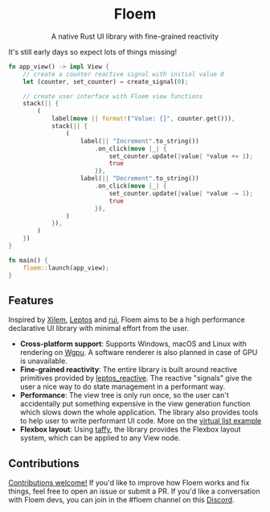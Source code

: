 <div align="center">

# Floem

A native Rust UI library with fine-grained reactivity
</div>

It's still early days so expect lots of things missing!

```rust
fn app_view() -> impl View {
    // create a counter reactive signal with initial value 0
    let (counter, set_counter) = create_signal(0);

    // create user interface with Floem view functions
    stack(|| {
        (
            label(move || format!("Value: {}", counter.get())),
            stack(|| {
                (
                    label(|| "Increment".to_string())
                        .on_click(move |_| {
                            set_counter.update(|value| *value += 1);
                            true
                        }),
                    label(|| "Decrement".to_string())
                        .on_click(move |_| {
                            set_counter.update(|value| *value -= 1);
                            true
                        }),
                )
            }),
        )
    })
}

fn main() {
    floem::launch(app_view);
}
```


## Features
Inspired by [Xilem](https://github.com/linebender/xilem), [Leptos](https://github.com/leptos-rs/leptos) and [rui](https://github.com/audulus/rui), Floem aims to be a high performance declarative UI library with minimal effort from the user. 
- **Cross-platform support**: Supports Windows, macOS and Linux with rendering on [Wgpu](https://github.com/gfx-rs/wgpu). A software renderer is also planned in case of GPU is unavailable.
- **Fine-grained reactivity**: The entire library is built around reactive primitives provided by [leptos_reactive](https://crates.io/crates/leptos_reactive). The reactive "signals" give the user a nice way to do state management in a performant way.
- **Performance**: The view tree is only run once, so the user can't accidentally put something expensive in the view generation function which slows down the whole application. The library also provides tools to help user to write performant UI code. More on the [virtual list example](https://github.com/lapce/floem/tree/main/examples/virtual_list)
- **Flexbox layout**: Using [taffy](https://crates.io/crates/taffy), the library provides the Flexbox layout system, which can be applied to any View node.


## Contributions
[Contributions welcome!](CONTRIBUTING.md) If you'd like to improve how Floem works and fix things, feel free to open an issue or submit a PR. If you'd like a conversation with Floem devs, you can join in the #floem channel on this [Discord](https://discord.gg/RB6cRYerXX).
